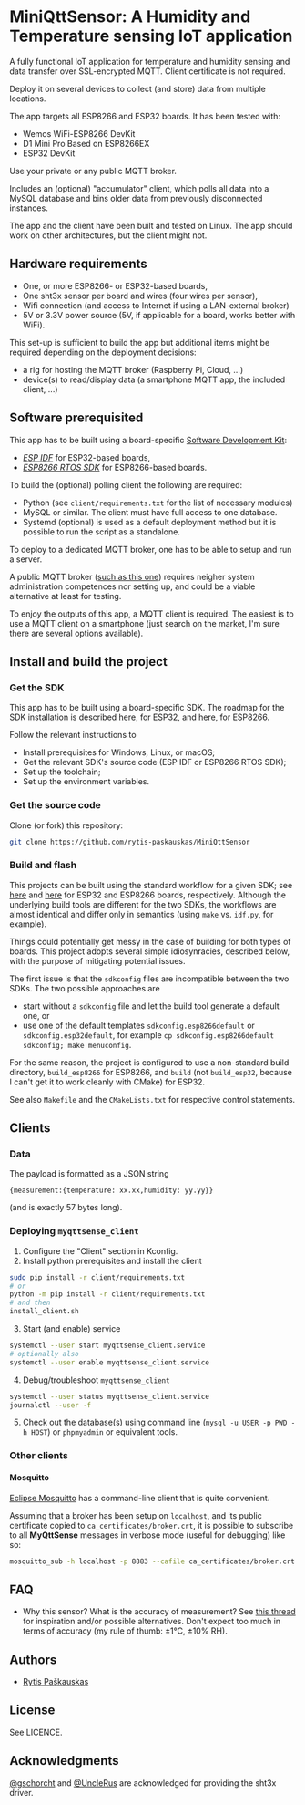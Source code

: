 # MiniQttSensor: A Humidity and Temperature sensing IoT application

A fully functional IoT application for temperature and humidity sensing and data transfer over SSL-encrypted MQTT. Client certificate is not required.

Deploy it on several devices to collect (and store) data from multiple locations.

The app targets all ESP8266 and ESP32 boards. It has been tested with:
- Wemos WiFi-ESP8266 DevKit
- D1 Mini Pro Based on ESP8266EX
- ESP32 DevKit

Use your private or any public MQTT broker.

Includes an (optional) "accumulator" client, which polls all data into a MySQL database and bins older data from previously disconnected instances.

The app and the client have been built and tested on Linux. 
The app should work on other architectures, but the client might not.
## Hardware requirements

- One, or more ESP8266- or ESP32-based boards,
- One sht3x sensor per board and wires (four wires per sensor),
- Wifi connection (and access to Internet if using a LAN-external broker)
- 5V or 3.3V power source (5V, if applicable for a board, works better with WiFi).

This set-up is sufficient to build the app but additional items might be required depending on the deployment decisions:
- a rig for hosting the MQTT broker (Raspberry Pi, Cloud, ...)
- device(s) to read/display data (a smartphone MQTT app, the included client, ...)

## Software prerequisited
This app has to be built using a board-specific  [Software Development Kit](https://www.espressif.com/en/products/sdks/esp-idf "ESP IDF by Espressif"):
- [*ESP IDF*](https://github.com/espressif/esp-idf "ESP-IDF on Github") for ESP32-based boards,
- [*ESP8266 RTOS SDK*](https://github.com/espressif/ESP8266_RTOS_SDK "ESP8266 RTOS SDK on Github") for ESP8266-based boards.

To build the (optional) polling client the following are required:
- Python (see `client/requirements.txt` for the list of necessary modules)
- MySQL or similar. The client must have full access to one database.
- Systemd (optional) is used as a default deployment method but it is possible to run the script as a standalone.

To deploy to a dedicated MQTT broker, one has to be able to setup and run a server.

A public MQTT broker ([such as this one](https://test.mosquitto.org "public MQTT broker")) requires neigher system administration  competences nor setting up, and could be a viable alternative at least for testing.

To enjoy the outputs of this app, a MQTT client is required. The easiest is to use a MQTT client on a smartphone (just search on the market, I'm sure there are several options available).

## Install and build the project
### Get the SDK
This app has to be built using a board-specific SDK. 
The roadmap for the SDK installation is described [here](https://docs.espressif.com/projects/esp-idf/en/latest/esp32/get-started/index.html#installation-step-by-step "install and setup ESP IDF"), for ESP32, and [here](https://docs.espressif.com/projects/esp8266-rtos-sdk/en/latest/get-started/index.html#setup-toolchain "install and setup ESP8266 RTOS SDK"), for ESP8266.

Follow the relevant instructions to
- Install prerequisites for Windows, Linux, or macOS;
- Get the relevant SDK's source code (ESP IDF or ESP8266 RTOS SDK);
- Set up the toolchain;
- Set up the environment variables.

### Get the source code
Clone (or fork) this repository:
```sh
git clone https://github.com/rytis-paskauskas/MiniQttSensor
```

### Build and flash
This projects can be built using the standard workflow for a given SDK; see [here](https://docs.espressif.com/projects/esp-idf/en/latest/esp32/get-started/index.html#step-6-connect-your-device "ESP IDF build workflow") and [here](https://docs.espressif.com/projects/esp8266-rtos-sdk/en/latest/get-started/index.html#connect "ESP8266 RTOS SDK build workflow") for ESP32 and ESP8266 boards, respectively. Although the underlying build tools are different for the two SDKs, the workflows are almost identical and differ only in semantics (using `make` vs. `idf.py`, for example).

Things could potentially get messy in the case of building for both types of boards.
This project adopts several simple idiosynracies, described below, with the purpose of mitigating potential issues.

The first issue is that the `sdkconfig` files are incompatible between the two SDKs. The two possible approaches are 
- start without a `sdkconfig` file and let the build tool generate a default one, or
- use one of the default templates `sdkconfig.esp8266default` or `sdkconfig.esp32default`, for example `cp sdkconfig.esp8266default sdkconfig; make menuconfig`.

For the same reason, the project is configured to use a non-standard build directory,  `build_esp8266` for ESP8266, and `build` (not `build_esp32`, because I can't get it to work cleanly with CMake) for ESP32.

See also `Makefile` and the `CMakeLists.txt` for respective control statements.

## Clients
### Data
The payload is formatted as a JSON string
```text
{measurement:{temperature: xx.xx,humidity: yy.yy}}
```
(and is exactly 57 bytes long).

### Deploying `myqttsense_client`
1. Configure the "Client" section in Kconfig.
2. Install python prerequisites and install the client
```sh
sudo pip install -r client/requirements.txt
# or
python -m pip install -r client/requirements.txt
# and then
install_client.sh
```
3. Start (and enable) service
```sh
systemctl --user start myqttsense_client.service
# optionally also
systemctl --user enable myqttsense_client.service
```
4. Debug/troubleshoot `myqttsense_client`
```sh
systemctl --user status myqttsense_client.service
journalctl --user -f
```
5. Check out the database(s) using command line (`mysql -u USER -p PWD -h HOST`) or `phpmyadmin` or equivalent tools.

### Other clients

#### Mosquitto 
[Eclipse Mosquitto](https://mosquitto.org) has a command-line client that is quite convenient.

Assuming that a broker has been setup on `localhost`, and its public certificate copied to `ca_certificates/broker.crt`, it is possible to subscribe to all **MyQttSense** messages in verbose mode (useful for debugging) like so:
```sh
mosquitto_sub -h localhost -p 8883 --cafile ca_certificates/broker.crt  -t 'sense/sht3x/#' -F %J  --pretty -v
```

## FAQ
- Why this sensor? What is the accuracy of measurement?
  See [this thread](https://forum.arduino.cc/t/compare-different-i2c-temperature-and-humidity-sensors-sht2x-sht3x-sht85/599609 "i2c sensor Arduino forum thread") for inspiration and/or possible alternatives. Don't expect too much in terms of accuracy (my rule of thumb: ±1°C, ±10% RH).

## Authors
* [Rytis Paškauskas](https://github.com/rytis-paskauskas)

## License
See LICENCE.

## Acknowledgments

[@gschorcht](https://github.com/gschorcht) and  [@UncleRus](https://github.com/UncleRus) are acknowledged for providing the sht3x driver.
